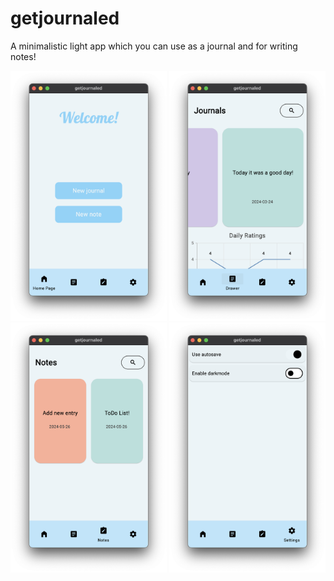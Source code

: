 # getjournaled

A minimalistic light app which you can use as a journal and for writing notes!

<img src="resources/images/Welcome_page.png" width="250" height="400">

<img src="resources/images/Journals_page.png" width="250" height="400">

<img src="resources/images/Notes_page.png" width="250" height="400">

<img src="resources/images/Settings_page.png" width="250" height="400">
